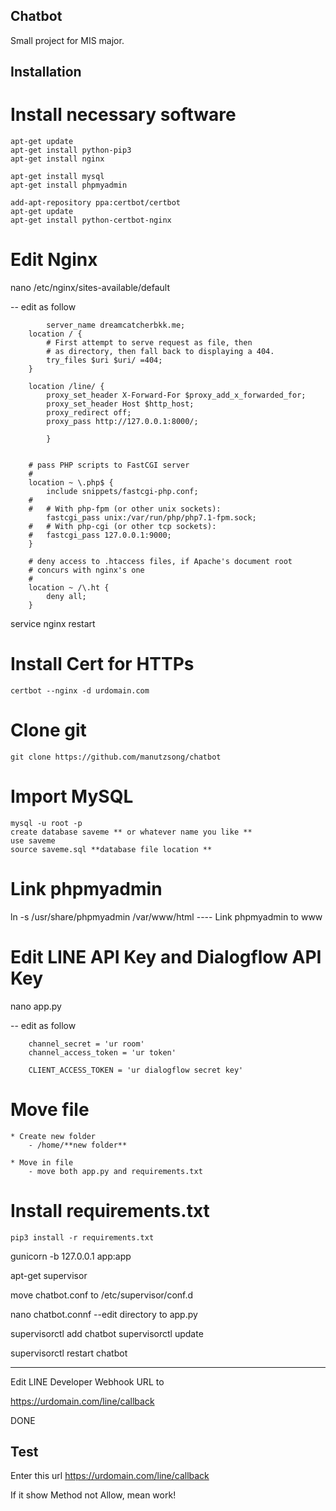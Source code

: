 ## Chatbot

Small project for MIS major.



## Installation

# Install necessary software
```
apt-get update
apt-get install python-pip3
apt-get install nginx

apt-get install mysql
apt-get install phpmyadmin

add-apt-repository ppa:certbot/certbot
apt-get update
apt-get install python-certbot-nginx 
```

# Edit Nginx

nano /etc/nginx/sites-available/default

-- edit as follow 
```
		server_name dreamcatcherbkk.me;
	location / {
        # First attempt to serve request as file, then
        # as directory, then fall back to displaying a 404.
        try_files $uri $uri/ =404;
	}

	location /line/ {
        proxy_set_header X-Forward-For $proxy_add_x_forwarded_for;
        proxy_set_header Host $http_host;
        proxy_redirect off;
        proxy_pass http://127.0.0.1:8000/;
        
    	}
	

	# pass PHP scripts to FastCGI server
	#
	location ~ \.php$ {
		include snippets/fastcgi-php.conf;
	#
	#	# With php-fpm (or other unix sockets):
		fastcgi_pass unix:/var/run/php/php7.1-fpm.sock;
	#	# With php-cgi (or other tcp sockets):
	#	fastcgi_pass 127.0.0.1:9000;
	}

	# deny access to .htaccess files, if Apache's document root
	# concurs with nginx's one
	#
	location ~ /\.ht {
		deny all;
	}
```

service nginx restart

# Install Cert for HTTPs

```
certbot --nginx -d urdomain.com
```


# Clone git

```
git clone https://github.com/manutzsong/chatbot
```


# Import MySQL

```
mysql -u root -p
create database saveme ** or whatever name you like **
use saveme
source saveme.sql **database file location **
```

# Link phpmyadmin
ln -s /usr/share/phpmyadmin /var/www/html ---- Link phpmyadmin to www



# Edit LINE API Key and Dialogflow API Key

nano app.py

-- edit as follow

```
	channel_secret = 'ur room'
	channel_access_token = 'ur token'
	
	CLIENT_ACCESS_TOKEN = 'ur dialogflow secret key'
```

# Move file

	* Create new folder
		- /home/**new folder**
	
	* Move in file
		- move both app.py and requirements.txt

# Install requirements.txt		
	
```	
pip3 install -r requirements.txt
```

gunicorn -b 127.0.0.1 app:app

apt-get supervisor

move chatbot.conf to /etc/supervisor/conf.d

nano chatbot.connf
--edit directory to app.py

supervisorctl add chatbot
supervisorctl update

supervisorctl restart chatbot

************
Edit LINE Developer Webhook URL to

https://urdomain.com/line/callback

DONE

## Test

Enter this url
https://urdomain.com/line/callback

If it show Method not Allow, mean work!